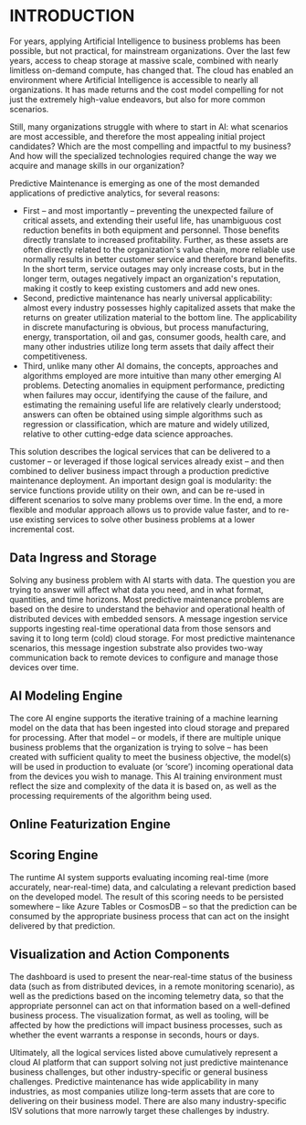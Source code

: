 # INTRODUCTION

For years, applying Artificial Intelligence to business problems has been possible, but not practical, for mainstream organizations. Over the last few years, access to cheap storage at massive scale, combined with nearly limitless on-demand compute, has changed that. The cloud has enabled an environment where Artificial Intelligence is accessible to nearly all organizations. It has made returns and the cost model compelling for not just the extremely high-value endeavors, but also for more common scenarios.

Still, many organizations struggle with where to start in AI: what scenarios are most accessible, and therefore the most appealing initial project candidates? Which are the most compelling and impactful to my business? And how will the specialized technologies required change the way we acquire and manage skills in our organization?

Predictive Maintenance is emerging as one of the most demanded applications of predictive analytics, for several reasons:
* First – and most importantly – preventing the unexpected failure of critical assets, and extending their useful life, has unambiguous cost reduction benefits in both equipment and personnel. Those benefits directly translate to increased profitability.  Further, as these assets are often directly related to the organization's value chain, more reliable use normally results in better customer service and therefore brand benefits. In the short term, service outages may only increase costs, but in the longer term, outages negatively impact an organization's reputation, making it costly to keep existing customers and add new ones.
* Second, predictive maintenance has nearly universal applicability: almost every industry possesses highly capitalized assets that make the returns on greater utilization material to the bottom line.  The applicability in discrete manufacturing is obvious, but process manufacturing, energy, transportation, oil and gas, consumer goods, health care, and many other industries utilize long term assets that daily affect their competitiveness.
* Third, unlike many other AI domains, the concepts, approaches and algorithms employed are more intuitive than many other emerging AI problems.  Detecting anomalies in equipment performance, predicting when failures may occur, identifying the cause of the failure, and estimating the remaining useful life are relatively clearly understood; answers can often be obtained using simple algorithms such as regression or classification, which are mature and widely utilized, relative to other cutting-edge data science approaches.

This solution describes the logical services that can be delivered to a customer – or leveraged if those logical services already exist – and then combined to deliver business impact through a production predictive maintenance deployment.  An important design goal is modularity: the service functions provide utility on their own, and can be re-used in different scenarios to solve many problems over time.  In the end, a more flexible and modular approach allows us to provide value faster, and to re-use existing services to solve other business problems at a lower incremental cost.

## Data Ingress and Storage

Solving any business problem with AI starts with data. The question you are trying to answer will affect what data you need, and in what format, quantities, and time horizons.  Most predictive maintenance problems are based on the desire to understand the behavior and operational health of distributed devices with embedded sensors. A message ingestion service supports ingesting real-time operational data from those sensors and saving it to long term (cold) cloud storage.  For most predictive maintenance scenarios, this message ingestion substrate also provides two-way communication back to remote devices to configure and manage those devices over time.

## AI Modeling Engine
The core AI engine supports the iterative training of a machine learning model on the data that has been ingested into cloud storage and prepared for processing. After that model – or models, if there are multiple unique business problems that the organization is trying to solve – has been created with sufficient quality to meet the business objective, the model(s) will be used in production to evaluate (or ‘score’) incoming operational data from the devices you wish to manage.  This AI training environment must reflect the size and complexity of the data it is based on, as well as the processing requirements of the algorithm being used.

## Online Featurization Engine

## Scoring Engine
The runtime AI system supports evaluating incoming real-time (more accurately, near-real-time) data, and calculating a relevant prediction based on the developed model. The result of this scoring needs to be persisted somewhere – like Azure Tables or CosmosDB – so that the prediction can be consumed by the appropriate business process that can act on the insight delivered by that prediction.

## Visualization and Action Components
The dashboard is used to present the near-real-time status of the business data (such as from distributed devices, in a remote monitoring scenario), as well as the predictions based on the incoming telemetry data, so that the appropriate personnel can act on that information based on a well-defined business process.  The visualization format, as well as tooling, will be affected by how the predictions will impact business processes, such as whether the event warrants a response in seconds, hours or days.

Ultimately, all the logical services listed above cumulatively represent a cloud AI platform that can support solving not just predictive maintenance business challenges, but other industry-specific or general business challenges.
Predictive maintenance has wide applicability in many industries, as most companies utilize long-term assets that are core to delivering on their business model. There are also many industry-specific ISV solutions that more narrowly target these challenges by industry.